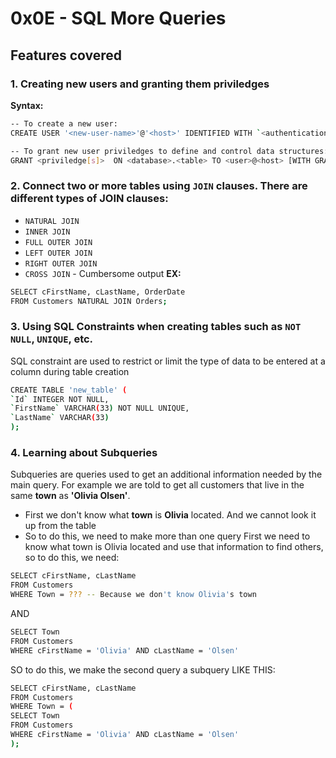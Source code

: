 # 0x0E - SQL More Queries
## Features covered
### 1. Creating new users and granting them priviledges
**Syntax:**
```bash
-- To create a new user:
CREATE USER '<new-user-name>'@'<host>' IDENTIFIED WITH `<authentication-plugin>` BY '<password>';
```
```bash
-- To grant new user priviledges to define and control data structures:
GRANT <priviledge[s]>  ON <database>.<table> TO <user>@<host> [WITH GRANT OPTION];
```
### 2. Connect two or more tables using `JOIN` clauses. There are different types of **JOIN** clauses:
- `NATURAL JOIN`
- `INNER JOIN`
- `FULL OUTER JOIN`
- `LEFT OUTER JOIN`
- `RIGHT OUTER JOIN`
- `CROSS JOIN` - Cumbersome output
**EX:**
```bash
SELECT cFirstName, cLastName, OrderDate
FROM Customers NATURAL JOIN Orders;
```
### 3. Using SQL Constraints when creating tables such as `NOT NULL`, `UNIQUE`, etc.
 SQL constraint are used to restrict or limit the type of data to be entered at a column during table creation
```bash
CREATE TABLE 'new_table' (
`Id` INTEGER NOT NULL,
`FirstName` VARCHAR(33) NOT NULL UNIQUE,
`LastName` VARCHAR(33)
);
```
### 4. Learning about Subqueries
Subqueries are queries used to get an additional information needed by the main query. For example we are told to get all customers that live in the same **town** as **'Olivia Olsen'**.
- First we don't know what **town** is **Olivia** located. And we cannot look it up from the table
- So to do this, we need to make more than one query
First we need to know what town is Olivia located and use that information to find others, so to do this, we need:
```bash
SELECT cFirstName, cLastName
FROM Customers
WHERE Town = ??? -- Because we don't know Olivia's town
```
AND
```bash
SELECT Town
FROM Customers
WHERE cFirstName = 'Olivia' AND cLastName = 'Olsen'
```
SO to do this, we make the second query a subquery
LIKE THIS:
```bash
SELECT cFirstName, cLastName
FROM Customers
WHERE Town = (
SELECT Town
FROM Customers
WHERE cFirstName = 'Olivia' AND cLastName = 'Olsen'
);
```
